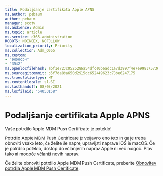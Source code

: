 ```yaml
---
title: Podaljšanje certifikata Apple APNS
ms.author: pebaum
author: pebaum
manager: scotv
ms.audience: Admin
ms.topic: article
ms.service: o365-administration
ROBOTS: NOINDEX, NOFOLLOW
localization_priority: Priority
ms.collection: Adm_O365
ms.custom:
- "9000654"
- "3542"
ms.openlocfilehash: abf1e723c0525286a54dfce0b6adc1a7d3997f4e7e99817573633f797ccf5d4e
ms.sourcegitcommit: b5f7da89a650d2915dc652449623c78be6247175
ms.translationtype: MT
ms.contentlocale: sl-SI
ms.lasthandoff: 08/05/2021
ms.locfileid: "54053158"
---
```

# <a name="renew-apple-apns-certificate"></a>Podaljšanje certifikata Apple APNS

Vaše potrdilo Apple MDM Push Certificate je poteklo!

Potrdilo Apple MDM Push Certificate je veljavno eno leto in ga je treba obnoviti vsako leto, če želite še naprej upravljati naprave iOS in macOS. Če je potrdilo poteklo, dostop do včlanjenih naprav Apple ni več mogoč. Prav tako ni mogoče včlaniti novih naprav.

Če želite obnoviti potrdilo Apple MDM Push Certificate, preberite [Obnovitev potrdila Apple MDM Push Certificate](https://docs.microsoft.com/intune/enrollment/apple-mdm-push-certificate-get#renew-apple-mdm-push-certificate).
